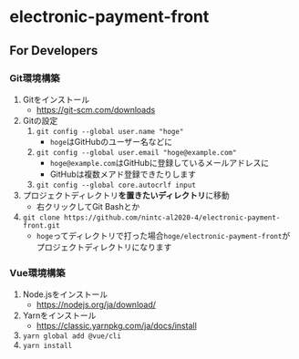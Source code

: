 # electronic-payment-front

## For Developers

### Git環境構築

1. Gitをインストール
    - https://git-scm.com/downloads
2. Gitの設定
   1. `git config --global user.name "hoge"`
      - `hoge`はGitHubのユーザー名などに
   2. `git config --global user.email "hoge@example.com"`
      - `hoge@example.com`はGitHubに登録しているメールアドレスに
      - GitHubは複数メアド登録できたりします
   3. `git config --global core.autocrlf input`
3. プロジェクトディレクトリ**を置きたいディレクトリ**に移動
   - 右クリックしてGit Bashとか
4. `git clone https://github.com/nintc-al2020-4/electronic-payment-front.git`
   - `hoge`ってディレクトリで打った場合`hoge/electronic-payment-front`がプロジェクトディレクトリになります

### Vue環境構築

1. Node.jsをインストール
   - https://nodejs.org/ja/download/
2. Yarnをインストール
   - https://classic.yarnpkg.com/ja/docs/install
3. `yarn global add @vue/cli`
4. `yarn install`
